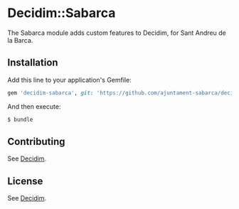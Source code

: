 # Decidim::Sabarca

The Sabarca module adds custom features to Decidim, for Sant Andreu de la Barca.

## Installation

Add this line to your application's Gemfile:

```ruby
gem 'decidim-sabarca', git: 'https://github.com/ajuntament-sabarca/decidim-sabarca.git', branch: 'master'
```

And then execute:
```bash
$ bundle
```

## Contributing
See [Decidim](https://github.com/decidim/decidim).

## License
See [Decidim](https://github.com/decidim/decidim).
